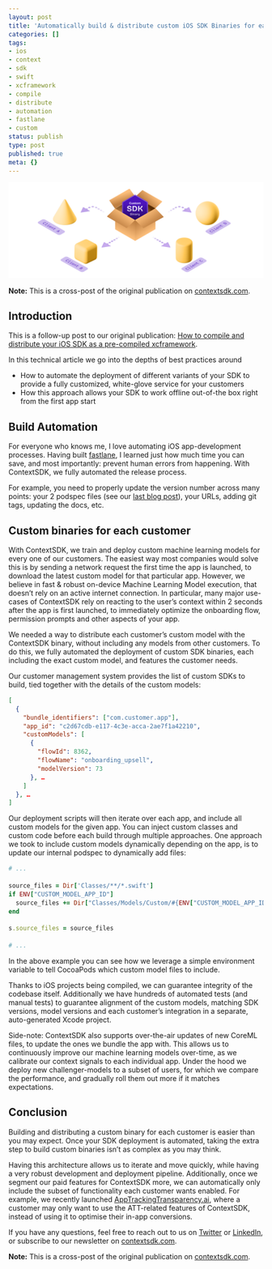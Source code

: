 ```yaml
---
layout: post
title: 'Automatically build & distribute custom iOS SDK Binaries for each customer'
categories: []
tags:
- ios
- context
- sdk
- swift
- xcframework
- compile
- distribute
- automation
- fastlane
- custom
status: publish
type: post
published: true
meta: {}
---
```


<img src="/assets/posts/context-sdk/custom-sdk-visual.png">

**Note:** This is a cross-post of the original publication on [contextsdk.com](https://contextsdk.com/blog/automatically-build-distribute-custom-ios-sdk-binaries-for-each-customer).

## Introduction

This is a follow-up post to our original publication: [How to compile and distribute your iOS SDK as a pre-compiled xcframework](/blog/how-to-automaticallycompile-and-distribute-your-ios-sdk-as-a-pre-compiled-xcframework).

In this technical article we go into the depths of best practices around 

- How to automate the deployment of different variants of your SDK to provide a fully customized, white-glove service for your customers
- How this approach allows your SDK to work offline out-of-the box right from the first app start

## Build Automation

For everyone who knows me, I love automating iOS app-development processes. Having built [fastlane](https://fastlane.tools), I learned just how much time you can save, and most importantly: prevent human errors from happening. With ContextSDK, we fully automated the release process. 

For example, you need to properly update the version number across many points: your 2 podspec files (see our [last blog post](/blog/how-to-automaticallycompile-and-distribute-your-ios-sdk-as-a-pre-compiled-xcframework)), your URLs, adding git tags, updating the docs, etc.

## Custom binaries for each customer

With ContextSDK, we train and deploy custom machine learning models for every one of our customers. The easiest way most companies would solve this is by sending a network request the first time the app is launched, to download the latest custom model for that particular app. However, we believe in fast & robust on-device Machine Learning Model execution, that doesn’t rely on an active internet connection. In particular, many major use-cases of ContextSDK rely on reacting to the user’s context within 2 seconds after the app is first launched, to immediately optimize the onboarding flow, permission prompts and other aspects of your app. 

We needed a way to distribute each customer’s custom model with the ContextSDK binary, without including any models from other customers. To do this, we fully automated the deployment of custom SDK binaries, each including the exact custom model, and features the customer needs.

Our customer management system provides the list of custom SDKs to build, tied together with the details of the custom models:

```json
[
  {
    "bundle_identifiers": ["com.customer.app"],
    "app_id": "c2d67cdb-e117-4c3e-acca-2ae7f1a42210",
    "customModels": [
      {
        "flowId": 8362,
        "flowName": "onboarding_upsell",
        "modelVersion": 73
      }, …
    ]
  }, …
]
```
Our deployment scripts will then iterate over each app, and include all custom models for the given app. You can inject custom classes and custom code before each build through multiple approaches. One approach we took to include custom models dynamically depending on the app, is to update our internal podspec to dynamically add files:‍

```ruby
# ...

source_files = Dir['Classes/**/*.swift']
if ENV["CUSTOM_MODEL_APP_ID"]
  source_files += Dir["Classes/Models/Custom/#{ENV["CUSTOM_MODEL_APP_ID"]}/*.mlmodel"]
end

s.source_files = source_files

# ...
```

In the above example you can see how we leverage a simple environment variable to tell CocoaPods which custom model files to include.

Thanks to iOS projects being compiled, we can guarantee integrity of the codebase itself. Additionally we have hundreds of automated tests (and manual tests) to guarantee alignment of the custom models, matching SDK versions, model versions and each customer’s integration in a separate, auto-generated Xcode project.

Side-note: ContextSDK also supports over-the-air updates of new CoreML files, to update the ones we bundle the app with. This allows us to continuously improve our machine learning models over-time, as we calibrate our context signals to each individual app. Under the hood we deploy new challenger-models to a subset of users, for which we compare the performance, and gradually roll them out more if it matches expectations.

## Conclusion

Building and distributing a custom binary for each customer is easier than you may expect. Once your SDK deployment is automated, taking the extra step to build custom binaries isn’t as complex as you may think.

Having this architecture allows us to iterate and move quickly, while having a very robust development and deployment pipeline. Additionally, once we segment our paid features for ContextSDK more, we can automatically only include the subset of functionality each customer wants enabled. For example, we recently launched [AppTrackingTransparency.ai](https://apptrackingtransparency.ai/), where a customer may only want to use the ATT-related features of ContextSDK, instead of using it to optimise their in-app conversions.

If you have any questions, feel free to reach out to us on [Twitter](https://twitter.com/context_sdk) or [LinkedIn](https://www.linkedin.com/company/contextsdk), or subscribe to our newsletter on [contextsdk.com](https://contextsdk.com/blog).

**Note:** This is a cross-post of the original publication on [contextsdk.com](https://contextsdk.com/blog/automatically-build-distribute-custom-ios-sdk-binaries-for-each-customer).
